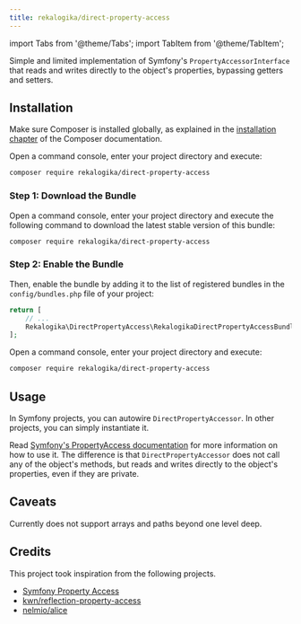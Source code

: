 ```yaml
---
title: rekalogika/direct-property-access
---
```


import Tabs from '@theme/Tabs';
import TabItem from '@theme/TabItem';

Simple and limited implementation of Symfony's `PropertyAccessorInterface` that
reads and writes directly to the object's properties, bypassing getters and
setters.

Installation
------------

Make sure Composer is installed globally, as explained in the
[installation chapter](https://getcomposer.org/doc/00-intro.md)
of the Composer documentation.

<Tabs>
<TabItem value="flex" label="With Symfony Flex">

Open a command console, enter your project directory and execute:

```bash
composer require rekalogika/direct-property-access
```
</TabItem>

<TabItem value="noflex" label="Without Symfony Flex">

### Step 1: Download the Bundle

Open a command console, enter your project directory and execute the
following command to download the latest stable version of this bundle:

```bash
composer require rekalogika/direct-property-access
```

### Step 2: Enable the Bundle

Then, enable the bundle by adding it to the list of registered bundles
in the `config/bundles.php` file of your project:

```php title=config/bundles.php
return [
    // ...
    Rekalogika\DirectPropertyAccess\RekalogikaDirectPropertyAccessBundle::class => ['all' => true],
];
```
</TabItem>

<TabItem value="nonsymfony" label="Non-Symfony Projects">

Open a command console, enter your project directory and execute:

```bash
composer require rekalogika/direct-property-access
```
</TabItem>
</Tabs>

Usage
-----

In Symfony projects, you can autowire `DirectPropertyAccessor`. In other
projects, you can simply instantiate it.

Read [Symfony's PropertyAccess
documentation](https://symfony.com/doc/current/components/property_access.html)
for more information on how to use it. The difference is that
`DirectPropertyAccessor` does not call any of the object's methods, but reads
and writes directly to the object's properties, even if they are private.

Caveats
-------

Currently does not support arrays and paths beyond one level deep.

Credits
-------

This project took inspiration from the following projects.

* [Symfony Property Access](https://github.com/symfony/property-access)
* [kwn/reflection-property-access](https://github.com/kwn/reflection-property-access)
* [nelmio/alice](https://github.com/nelmio/alice/blob/master/src/PropertyAccess/ReflectionPropertyAccessor.php)